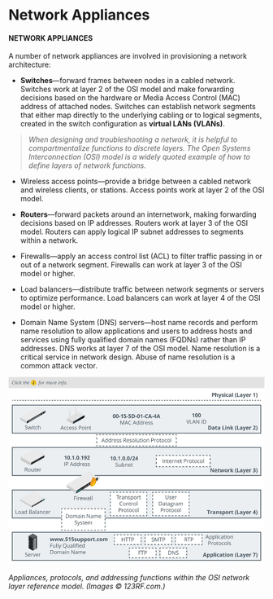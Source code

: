 # Network Appliances

#### NETWORK APPLIANCES

A number of network appliances are involved in provisioning a network architecture:

-   **Switches**—forward frames between nodes in a cabled network. Switches work at layer 2 of the OSI model and make forwarding decisions based on the hardware or Media Access Control (MAC) address of attached nodes. Switches can establish network segments that either map directly to the underlying cabling or to logical segments, created in the switch configuration as **virtual LANs (VLANs)**.

> _When designing and troubleshooting a network, it is helpful to compartmentalize functions to discrete layers. The Open Systems Interconnection (OSI) model is a widely quoted example of how to define layers of network functions._

-   Wireless access points—provide a bridge between a cabled network and wireless clients, or stations. Access points work at layer 2 of the OSI model.
    
-   **Routers**—forward packets around an internetwork, making forwarding decisions based on IP addresses. Routers work at layer 3 of the OSI model. Routers can apply logical IP subnet addresses to segments within a network.
    
-   Firewalls—apply an access control list (ACL) to filter traffic passing in or out of a network segment. Firewalls can work at layer 3 of the OSI model or higher.
    
-   Load balancers—distribute traffic between network segments or servers to optimize performance. Load balancers can work at layer 4 of the OSI model or higher.
    
-   Domain Name System (DNS) servers—host name records and perform name resolution to allow applications and users to address hosts and services using fully qualified domain names (FQDNs) rather than IP addresses. DNS works at layer 7 of the OSI model. Name resolution is a critical service in network design. Abuse of name resolution is a common attack vector.

![](./img/networkapplience.jpg)

_Appliances, protocols, and addressing functions within the OSI network layer reference model. (Images © 123RF.com.)_